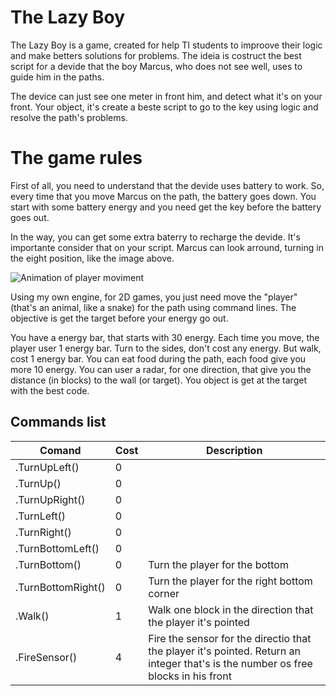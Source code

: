 # The Lazy Boy
The Lazy Boy is a game, created for help TI students to improove their logic and make betters solutions for problems.
The ideia is costruct the best script for a devide that the boy Marcus, who does not see well, uses to guide him in the paths.

The device can just see one meter in front him, and detect what it's on your front. Your object, it's create a beste script to go to the key using logic and resolve the path's problems.

# The game rules
First of all, you need to understand that the devide uses battery to work. So, every time that you move Marcus on the path, the battery
goes down. You start with some battery energy and you need get the key before the battery goes out.

In the way, you can get some extra baterry to recharge the devide. It's importante consider that on your script.
Marcus can look arround, turning in the eight position, like the image above.

![Animation of player moviment](https://github.com/alissonrubim/LazySnake/blob/master/Screenshots/player-animation.gif)


Using my own engine, for 2D games, you just need move the "player" (that's an animal, like a snake) for the path using command lines.
The objective is get the target before your energy go out.

You have a energy bar, that starts with 30 energy.
Each time you move, the player user 1 energy bar. Turn to the sides, don't cost any energy. But walk, cost 1 energy bar.
You can eat food during the path, each food give you more 10 energy.
You can user a radar, for one direction, that give you the distance (in blocks) to the wall (or target).
You object is get at the target with the best code.

## Commands list

Comand | Cost | Description
------------ | ------------- | -------------
.TurnUpLeft() | 0 |
.TurnUp() | 0 |
.TurnUpRight() | 0 |
.TurnLeft() | 0  |
.TurnRight() | 0 |
.TurnBottomLeft() | 0 | 
.TurnBottom() | 0 | Turn the player for the bottom
.TurnBottomRight() | 0 | Turn the player for the right bottom corner
.Walk() | 1 | Walk one block in the direction that the player it's pointed
.FireSensor() | 4 | Fire the sensor for the directio that the player it's pointed. Return an integer that's is the number os free blocks in his front
